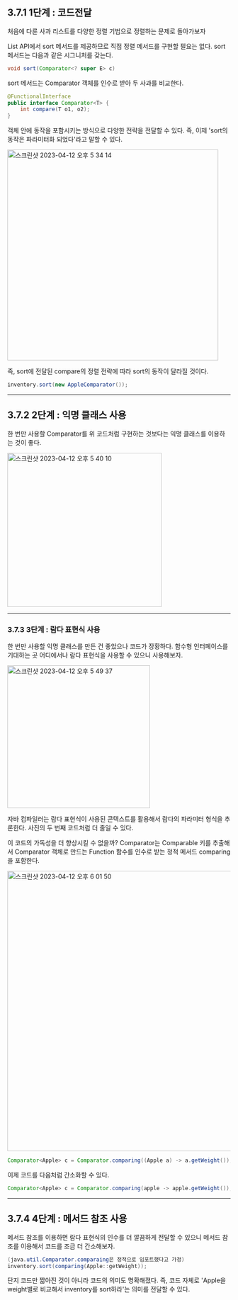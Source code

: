 
## 3.7.1 1단계 : 코드전달

처음에 다룬 사과 리스트를 다양한 정렬 기법으로 정렬하는 문제로 돌아가보자

List API에서 sort 메서드를 제공하므로 직접 정렬 메서드를 구현할 필요는 없다.
sort 메서드는 다음과 같은 시그니처를 갖는다.

```java
void sort(Comparator<? super E> c)
```

sort 메서드는 Comparator 객체를 인수로 받아 두 사과를 비교한다.

```java
@FunctionalInterface
public interface Comparator<T> {
	int compare(T o1, o2);
}
```

객체 안에 동작을 포함시키는 방식으로 다양한 전략을 전달할 수 있다.
즉, 이제 'sort의 동작은 파라미터화 되었다'라고 말할 수 있다.

<img width="476" alt="스크린샷 2023-04-12 오후 5 34 14" src="https://user-images.githubusercontent.com/96435200/231401000-1ae9562f-cab0-4cc8-8647-c1f1d38badf0.png">


즉, sort에 전달된 compare의 정렬 전략에 따라 sort의 동작이 달라질 것이다.

```java
inventory.sort(new AppleComparator());
```

---

## 3.7.2 2단계 : 익명 클래스 사용

한 번만 사용할 Comparator를 위 코드처럼 구현하는 것보다는 익명 클래스를 이용하는 것이 좋다.

<img width="348" alt="스크린샷 2023-04-12 오후 5 40 10" src="https://user-images.githubusercontent.com/96435200/231402352-9a034aa9-6cf3-47fe-aa8d-08383cbd0ca1.png">


---

### 3.7.3 3단계 : 람다 표현식 사용

한 번만 사용할 익명 클래스를 만든 건 좋았으나 코드가 장황하다.
함수형 인터페이스를 기대하는 곳 어디에서나 람다 표현식을 사용할 수 있으니 사용해보자.

<img width="322" alt="스크린샷 2023-04-12 오후 5 49 37" src="https://user-images.githubusercontent.com/96435200/231404807-652ea1eb-6e4d-4a89-a15c-63b40195ce4a.png">


자바 컴파일러는 람다 표현식이 사용된 콘텍스트를 활용해서 람다의 파라미터 형식을 추론한다.
사진의 두 번째 코드처럼 더 줄일 수 있다.

이 코드의 가독성을 더 향상시킬 수 없을까?
Comparator는 Comparable 키를 추출해서 Comparator 객체로 만드는 Function 함수를 인수로 받는
정적 메서드 comparing을 포함한다.

<img width="633" alt="스크린샷 2023-04-12 오후 6 01 50" src="https://user-images.githubusercontent.com/96435200/231408415-30a809c4-976b-414d-a52c-d63d87a87d21.png">

```java
Comparator<Apple> c = Comparator.comparing((Apple a) -> a.getWeight());
```

이제 코드를 다음처럼 간소화할 수 있다.
```java
Comparator<Apple> c = Comparator.comparing(apple -> apple.getWeight());
```


---


## 3.7.4 4단계 : 메서드 참조 사용

메서드 참조를 이용하면 람다 표현식의 인수를 더 깔끔하게 전달할 수 있으니
메서드 참조를 이용해서 코드를 조금 더 간소해보자.

```java
(java.util.Comparator.comparaing은 정적으로 임포트했다고 가정)
inventory.sort(comparing(Apple::getWeight));
```

단지 코드만 짧아진 것이 아니라 코드의 의미도 명확해졌다.
즉, 코드 자체로 'Apple을 weight별로 비교해서 inventory를 sort하라'는 의미를 전달할 수 있다.

